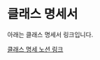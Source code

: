 # 클래스 명세서
아래는 클래스 명세서 링크입니다.

[클래스 명세 노션 링크](https://plant-turnip-b88.notion.site/d85b198acdcd427fbc11563a13b23345)
